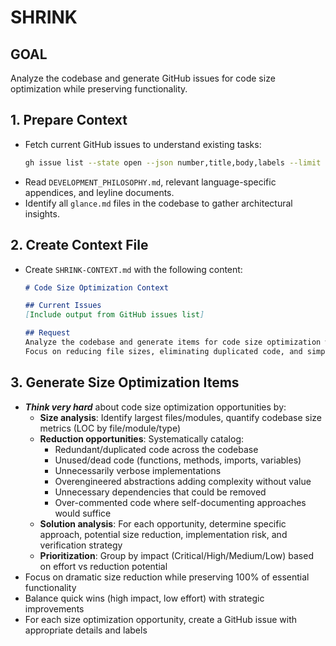 # SHRINK

## GOAL
Analyze the codebase and generate GitHub issues for code size optimization while preserving functionality.

## 1. Prepare Context
- Fetch current GitHub issues to understand existing tasks:
  ```bash
  gh issue list --state open --json number,title,body,labels --limit 100
  ```
- Read `DEVELOPMENT_PHILOSOPHY.md`, relevant language-specific appendices, and leyline documents.
- Identify all `glance.md` files in the codebase to gather architectural insights.

## 2. Create Context File
- Create `SHRINK-CONTEXT.md` with the following content:
  ```markdown
  # Code Size Optimization Context

  ## Current Issues
  [Include output from GitHub issues list]

  ## Request
  Analyze the codebase and generate items for code size optimization while preserving functionality.
  Focus on reducing file sizes, eliminating duplicated code, and simplifying complex implementations.
  ```

## 3. Generate Size Optimization Items
- ***Think very hard*** about code size optimization opportunities by:
  - **Size analysis**: Identify largest files/modules, quantify codebase size metrics (LOC by file/module/type)
  - **Reduction opportunities**: Systematically catalog:
    - Redundant/duplicated code across the codebase
    - Unused/dead code (functions, methods, imports, variables)
    - Unnecessarily verbose implementations
    - Overengineered abstractions adding complexity without value
    - Unnecessary dependencies that could be removed
    - Over-commented code where self-documenting approaches would suffice
  - **Solution analysis**: For each opportunity, determine specific approach, potential size reduction, implementation risk, and verification strategy
  - **Prioritization**: Group by impact (Critical/High/Medium/Low) based on effort vs reduction potential
- Focus on dramatic size reduction while preserving 100% of essential functionality
- Balance quick wins (high impact, low effort) with strategic improvements
- For each size optimization opportunity, create a GitHub issue with appropriate details and labels
